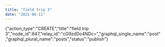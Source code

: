 ```yaml
---
title: "field trip 3"
date: "2021-06-11"
---
```


{"action\_type":"CREATE","title":"field trip 3","node\_id":847,"relay\_id":"cG9zdDo4NDc=","graphql\_single\_name":"post","graphql\_plural\_name":"posts","status":"publish"}
